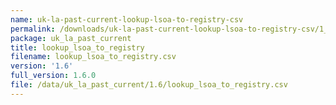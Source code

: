 ```yaml
---
name: uk-la-past-current-lookup-lsoa-to-registry-csv
permalink: /downloads/uk-la-past-current-lookup-lsoa-to-registry-csv/1_6
package: uk_la_past_current
title: lookup_lsoa_to_registry
filename: lookup_lsoa_to_registry.csv
version: '1.6'
full_version: 1.6.0
file: /data/uk_la_past_current/1.6/lookup_lsoa_to_registry.csv
---
```

